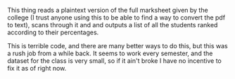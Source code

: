 This thing reads a plaintext version of the full marksheet given by the college (I trust anyone using this to be able to find a way to convert the pdf to text), scans through it and and outputs a list of all the students ranked according to their percentages.

This is terrible code, and there are many better ways to do this, but this was a rush job from a while back. It seems to work every semester, and the dataset for the class is very small, so if it ain't broke I have no incentive to fix it as of right now.
